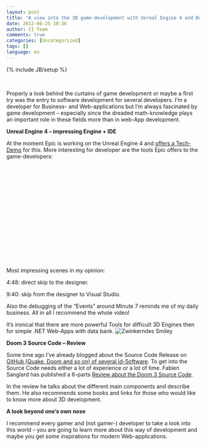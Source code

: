 ```yaml
---
layout: post
title: "A view into the 3D game-development with Unreal Engine 4 and Doom 3"
date: 2012-06-25 10:36
author: CI Team
comments: true
categories: [Uncategorized]
tags: []
language: en
---
```

{% include JB/setup %}
<p>&#160;</p>  <p><b></b></p>  <p>Properly a look behind the curtains of game development or maybe a first try was the entry to software development for several developers. I’m a developer for Business- and Web-applications but I’m always fascinated by game development – especially since the dreaded math-knowledge plays an important role in these fields more than in web-App development.</p>  <p><b></b></p>  <p><b>Unreal Engine 4 – impressing Engine + IDE</b></p>  <p><b></b></p>  <p>At the moment Epic is working on the Unreal Engine 4 and <a href="http://www.youtube.com/watch?v=OZmRt8gCsC0&amp;feature=relmfu">offers a Tech-Demo</a> for this. More interesting for developer are the tools Epic offers to the game-developers:</p>  <div style="padding-bottom: 0px; margin: 0px; padding-left: 0px; padding-right: 0px; display: inline; float: none; padding-top: 0px" id="scid:5737277B-5D6D-4f48-ABFC-DD9C333F4C5D:abf408c7-2aae-42a8-9287-2fe72ce772ea" class="wlWriterEditableSmartContent"><div><object width="448" height="252"><param name="movie" value="http://www.youtube.com/v/MOvfn1p92_8?hl=en&amp;hd=1"></param><embed src="http://www.youtube.com/v/MOvfn1p92_8?hl=en&amp;hd=1" type="application/x-shockwave-flash" width="448" height="252"></embed></object></div></div>  <p>Most impressing scenes in my opinion:</p>  <p>4:48: direct skip to the designer.</p>  <p>9:40: skip from the designer to Visual Studio. </p>  <p>Also the debugging of the “Events” around Minute 7 reminds me of my daily business. All in all I recommend the whole video!</p>  <p>It’s ironical that there are more powerful Tools for difficult 3D Engines then for simple .NET Web-Apps with data bank. <img style="border-bottom-style: none; border-left-style: none; border-top-style: none; border-right-style: none" class="wlEmoticon wlEmoticon-winkingsmile" alt="Zwinkerndes Smiley" src="{{BASE_PATH}}/assets/wp-images-en/wlEmoticon-winkingsmile40.png" /></p>  <p><b></b></p>  <p><b>Doom 3 Source Code – Review</b></p>  <p>Some time ago I’ve already blogged about the Source Code Release on <a href="https://github.com/id-Software">GitHub (Quake, Doom and so on) of several id-Software</a>. To get into the Source Code needs either a lot of experience or a lot of time. Fabien Sanglard has published a 6-parts <a href="http://fabiensanglard.net/doom3/index.php">Review about the Doom 3 Source Code</a>.</p>  <p>In the review he talks about the different main components and describe them. He also recommends some books and links for those who would like to know more about 3D development.</p>  <p><b>A look beyond one’s own nose</b></p>  <p><b></b></p>  <p>I recommend every gamer and (not gamer-) developer to take a look into this world – you are going to learn more about this way of development and maybe you get some inspirations for modern Web-applications. </p>
